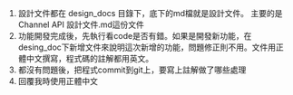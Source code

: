 1. 設計文件都在 design_docs 目錄下，底下的md檔就是設計文件。 主要的是Channel API 設計文件.md這份文件
2. 功能開發完成後，先執行看code是否有錯。如果是開發新功能，在desing_doc下新增文件來說明這次新增的功能，問題修正則不用。文件用正體中文撰寫，程式碼的註解都用英文。
3. 都沒有問題後，把程式commit到git上，要寫上註解做了哪些處理
4. 回覆我時使用正體中文




